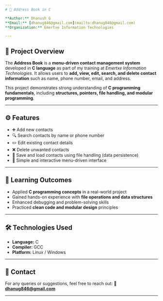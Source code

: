 ```yaml
---
# 📇 Address Book in C

**Author:** Dhanush G
**Email:** [dhanug846@gmail.com](mailto:dhanug846@gmail.com)
**Organization:** Emertxe Information Technologies

---
```


## 📝 Project Overview

The **Address Book** is a **menu-driven contact management system** developed in **C language** as part of my training at *Emertxe Information Technologies*.
It allows users to **add, view, edit, search, and delete contact information** such as name, phone number, email, and address.

This project demonstrates strong understanding of **C programming fundamentals**, including **structures, pointers, file handling, and modular programming**.

---

## ⚙️ Features

* ➕ Add new contacts
* 🔍 Search contacts by name or phone number
* ✏️ Edit existing contact details
* ❌ Delete unwanted contacts
* 💾 Save and load contacts using file handling (data persistence)
* 🧭 Simple and interactive menu-driven interface

---

## 🧠 Learning Outcomes

* Applied **C programming concepts** in a real-world project
* Gained hands-on experience with **file operations and data structures**
* Enhanced debugging and problem-solving skills
* Practiced **clean code and modular design** principles

---

## 🛠️ Technologies Used

* **Language:** C
* **Compiler:** GCC
* **Platform:** Linux / Windows

---

## 📧 Contact

For any queries or suggestions, feel free to reach out:
**📩 [dhanug846@gmail.com](mailto:dhanug846@gmail.com)**

---

